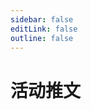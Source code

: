 ```yaml
---
sidebar: false
editLink: false
outline: false
---
```


<script setup>
import BlogIndex from '@theme/components/BlogIndex.vue'
</script>

# 活动推文

<BlogIndex/>